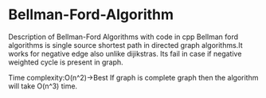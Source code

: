 # Bellman-Ford-Algorithm
Description of Bellman-Ford Algorithms with code in cpp
Bellman ford algorithms is single source shortest path in directed graph algorithms.It works for negative edge also unlike dijikstras.
Its fail in case if negative weighted cycle is present in graph.

Time complexity:O(n^2)->Best
If graph is complete graph then the algorithm will take O(n^3) time.
